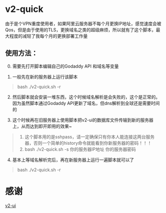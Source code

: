 # v2-quick
由于是个VPN重度使用者，如果阿里云服务器不每个月更换IP地址，感觉速度会被Qos，但是由于使用的TLS，更换域名之类的超级麻烦，所以就有了这个脚本，最大程度的减轻了我每个月的更换部署工作量

## 使用方法：

0. 需要先打开脚本编辑自己的Godaddy API 和域名等变量

1. 一般先在新的服务器上运行该脚本
> bash ./v2-quick.sh -r

2. 然后脚本就会安装一堆东西，这个时候域名解析是会失败的，这个是正常的。因为虽然脚本通过Godaddy API更新了域名，但dns解析到全球还是需要时间的

3. 这个时候再在旧服务器上使用脚本把v2-ui的数据库文件传输到新的服务器上，从而达到即开即用的效果~
> 1. 这个脚本用的是sshpass，请一定确保只有你本人能连接这两台服务器，否则一个简单的history命令就能看到你新服务器的密码！！！
> 2. bash ./v2-quick.sh -s 你的服务器IP地址 你的服务器密码

4. 基本上等域名解析完后，再在新服务器上运行一遍脚本就可以了
> bash ./v2-quick.sh -r

# 感谢
[v2-ui](https://github.com/sprov065/v2-ui)
